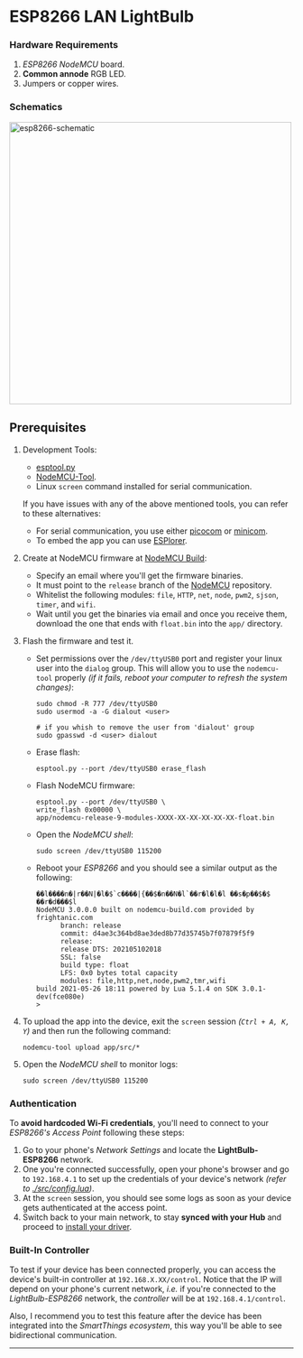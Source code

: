 # ESP8266 LAN LightBulb

### Hardware Requirements

1. _ESP8266 NodeMCU_ board.
1. **Common annode** RGB LED.
1. Jumpers or copper wires.

### Schematics

<img src="./doc/esp8266-rgb-schematic.png" alt="esp8266-schematic" width="500"/>

## Prerequisites

1.  Development Tools:

    - [esptool.py](https://github.com/espressif/esptool#esptoolpy)
    - [NodeMCU-Tool](https://github.com/AndiDittrich/NodeMCU-Tool#nodemcu-tool).
    - Linux `screen` command installed for serial communication.

    If you have issues with any of the above mentioned tools, you can refer to these alternatives:

    - For serial communication, you use either [picocom](https://github.com/npat-efault/picocom#picocom) or [minicom](https://github.com/Distrotech/minicom).
    - To embed the app you can use [ESPlorer](https://github.com/4refr0nt/ESPlorer).

1.  Create at NodeMCU firmware at [NodeMCU Build](https://nodemcu-build.com/):

    - Specify an email where you'll get the firmware binaries.
    - It must point to the `release` branch of the [NodeMCU](https://github.com/nodemcu/nodemcu-firmware/) repository.
    - Whitelist the following modules: `file`, `HTTP`, `net`, `node`, `pwm2`, `sjson`, `timer`, and `wifi`.
    - Wait until you get the binaries via email and once you receive them, download the one that ends with `float.bin` into the `app/` directory.

1.  Flash the firmware and test it.

    - Set permissions over the `/dev/ttyUSB0` port and register your linux user into the `dialog` group. This will allow you to use the `nodemcu-tool` properly _(if it fails, reboot your computer to refresh the system changes)_:

          sudo chmod -R 777 /dev/ttyUSB0
          sudo usermod -a -G dialout <user>

          # if you whish to remove the user from 'dialout' group
          sudo gpasswd -d <user> dialout

    - Erase flash:

          esptool.py --port /dev/ttyUSB0 erase_flash

    - Flash NodeMCU firmware:

          esptool.py --port /dev/ttyUSB0 \
          write_flash 0x00000 \
          app/nodemcu-release-9-modules-XXXX-XX-XX-XX-XX-XX-float.bin

    - Open the _NodeMCU shell_:

          sudo screen /dev/ttyUSB0 115200

    - Reboot your _ESP8266_ and you should see a similar output as the following:

          ��l����n�|r��N|�l�$`c����|{��$�n��N�l`��r�l�l�l ��s�p��$�$ ��r�d���$l
          NodeMCU 3.0.0.0 built on nodemcu-build.com provided by frightanic.com
                branch: release
                commit: d4ae3c364bd8ae3ded8b77d35745b7f07879f5f9
                release:
                release DTS: 202105102018
                SSL: false
                build type: float
                LFS: 0x0 bytes total capacity
                modules: file,http,net,node,pwm2,tmr,wifi
          build 2021-05-26 18:11 powered by Lua 5.1.4 on SDK 3.0.1-dev(fce080e)
          >

1.  To upload the app into the device, exit the `screen` session _(`Ctrl + A, K, Y`)_ and then run the following command:

        nodemcu-tool upload app/src/*

1.  Open the _NodeMCU shell_ to monitor logs:

        sudo screen /dev/ttyUSB0 115200

### Authentication

To **avoid hardcoded Wi-Fi credentials**, you'll need to connect to your _ESP8266's
Access Point_ following these steps:

1. Go to your phone's _Network Settings_ and locate the **LightBulb-ESP8266** network.
2. One you're connected successfully, open your phone's browser and go to
   `192.168.4.1` to
   set up the credentials of your device's network _(refer to [./src/config.lua](./src/config.lua))_.
3. At the `screen` session, you should see some logs as soon as your device gets
   authenticated at the access point.
4. Switch back to your main network, to stay **synced with your Hub** and proceed to
   [install your driver](../driver/README.md).

### Built-In Controller

To test if your device has been connected properly, you can access the device's
built-in controller at `192.168.X.XX/control`. Notice that the IP will depend on
your phone's current network, _i.e._ if you're connected to the _LightBulb-ESP8266_
network, the _controller_ will be at `192.168.4.1/control`.

Also, I recommend you to test this feature after the device has been integrated into
the _SmartThings ecosystem_, this way you'll be able to see bidirectional communication.

---

